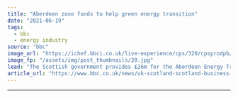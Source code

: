 ```yaml
---
title: "Aberdeen zone funds to help green energy transition"
date: "2021-06-19"
tags: 
  - bbc
  - energy industry
source: "bbc"
image_url: "https://ichef.bbci.co.uk/live-experience/cps/320/cpsprodpb/006C/production/_115780100_oil1gettyimages-157613316.jpg"
image_fp: "/assets/img/post_thumbnails/20.jpg"
lead: "The Scottish government provides £26m for the Aberdeen Energy Transition Zone to aid the move away from oil and gas."
article_url: "https://www.bbc.co.uk/news/uk-scotland-scotland-business-57539254"
---
```


---
